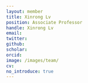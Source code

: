 ```yaml
---
layout: member
title: Xinrong Lv
position: Associate Professor
handle: Xinrong Lv
email: 
twitter: 
github: 
scholar:
orcid: 
image: /images/team/
cv: 
no_introduce: true
---
```

